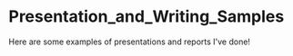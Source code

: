 # Presentation_and_Writing_Samples
 
Here are some examples of presentations and reports I've done!
